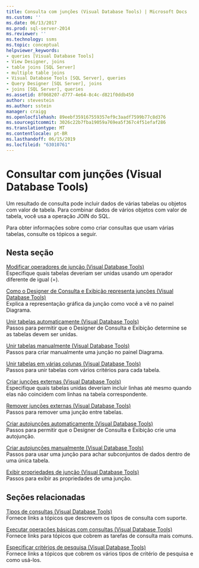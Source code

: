 ```yaml
---
title: Consulta com junções (Visual Database Tools) | Microsoft Docs
ms.custom: ''
ms.date: 06/13/2017
ms.prod: sql-server-2014
ms.reviewer: ''
ms.technology: ssms
ms.topic: conceptual
helpviewer_keywords:
- queries [Visual Database Tools]
- View Designer, joins
- table joins [SQL Server]
- multiple table joins
- Visual Database Tools [SQL Server], queries
- Query Designer [SQL Server], joins
- joins [SQL Server], queries
ms.assetid: 8f068207-d777-4e64-8c4c-d821f0ddb450
author: stevestein
ms.author: sstein
manager: craigg
ms.openlocfilehash: 89eebf359167559357ef9c3aadf7599b77c8d376
ms.sourcegitcommit: 3026c22b7fba19059a769ea5f367c4f51efaf286
ms.translationtype: MT
ms.contentlocale: pt-BR
ms.lasthandoff: 06/15/2019
ms.locfileid: "63010761"
---
```

# <a name="query-with-joins-visual-database-tools"></a>Consultar com junções (Visual Database Tools)
  Um resultado de consulta pode incluir dados de várias tabelas ou objetos com valor de tabela. Para combinar dados de vários objetos com valor de tabela, você usa a operação JOIN do SQL.  
  
 Para obter informações sobre como criar consultas que usam várias tabelas, consulte os tópicos a seguir.  
  
## <a name="in-this-section"></a>Nesta seção  
 [Modificar operadores de junção &#40;Visual Database Tools&#41;](visual-database-tools.md)  
 Especifique quais tabelas deveriam ser unidas usando um operador diferente de igual (=).  
  
 [Como o Designer de Consulta e Exibição representa junções &#40;Visual Database Tools&#41;](how-the-query-and-view-designer-represents-joins-visual-database-tools.md)  
 Explica a representação gráfica da junção como você a vê no painel Diagrama.  
  
 [Unir tabelas automaticamente &#40;Visual Database Tools&#41;](join-tables-automatically-visual-database-tools.md)  
 Passos para permitir que o Designer de Consulta e Exibição determine se as tabelas devem ser unidas.  
  
 [Unir tabelas manualmente &#40;Visual Database Tools&#41;](join-tables-manually-visual-database-tools.md)  
 Passos para criar manualmente uma junção no painel Diagrama.  
  
 [Unir tabelas em várias colunas &#40;Visual Database Tools&#41;](join-tables-on-multiple-columns-visual-database-tools.md)  
 Passos para unir tabelas com vários critérios para cada tabela.  
  
 [Criar junções externas &#40;Visual Database Tools&#41;](create-outer-joins-visual-database-tools.md)  
 Especifique quais tabelas unidas deveriam incluir linhas até mesmo quando elas não coincidem com linhas na tabela correspondente.  
  
 [Remover junções externas &#40;Visual Database Tools&#41;](remove-joins-visual-database-tools.md)  
 Passos para remover uma junção entre tabelas.  
  
 [Criar autojunções automaticamente &#40;Visual Database Tools&#41;](create-self-joins-automatically-visual-database-tools.md)  
 Passos para permitir que o Designer de Consulta e Exibição crie uma autojunção.  
  
 [Criar autojunções manualmente &#40;Visual Database Tools&#41;](create-self-joins-manually-visual-database-tools.md)  
 Passos para usar uma junção para achar subconjuntos de dados dentro de uma única tabela.  
  
 [Exibir propriedades de junção &#40;Visual Database Tools&#41;](view-join-properties-visual-database-tools.md)  
 Passos para exibir as propriedades de uma junção.  
  
## <a name="related-sections"></a>Seções relacionadas  
 [Tipos de consultas &#40;Visual Database Tools&#41;](types-of-queries-visual-database-tools.md)  
 Fornece links a tópicos que descrevem os tipos de consulta com suporte.  
  
 [Executar operações básicas com consultas &#40;Visual Database Tools&#41;](perform-basic-operations-with-queries-visual-database-tools.md)  
 Fornece links para tópicos que cobrem as tarefas de consulta mais comuns.  
  
 [Especificar critérios de pesquisa &#40;Visual Database Tools&#41;](specify-search-criteria-visual-database-tools.md)  
 Fornece links a tópicos que cobrem os vários tipos de critério de pesquisa e como usá-los.  
  
  
